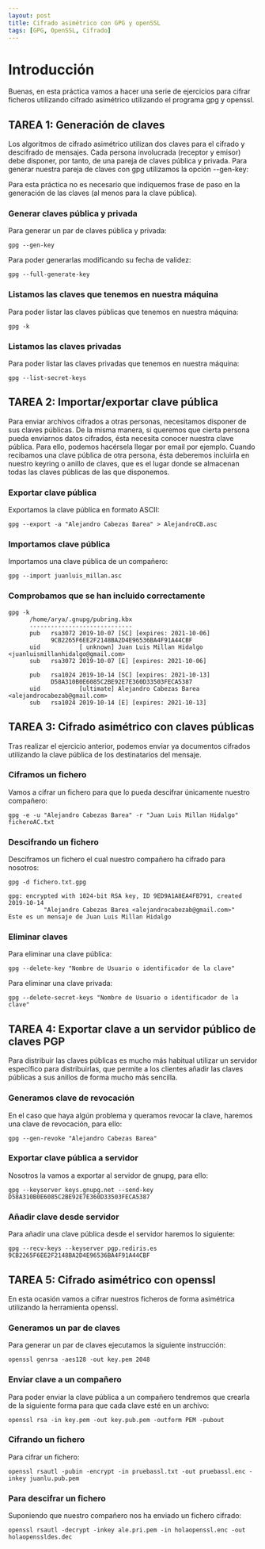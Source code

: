 ```yaml
---
layout: post
title: Cifrado asimétrico con GPG y openSSL
tags: [GPG, OpenSSL, Cifrado]
---
```

# Introducción

Buenas, en esta práctica vamos a hacer una serie de ejercicios para cifrar ficheros utilizando cifrado asimétrico utilizando el programa gpg y openssl.

## TAREA 1: Generación de claves

Los algoritmos de cifrado asimétrico utilizan dos claves para el cifrado y descifrado de mensajes. Cada persona involucrada (receptor y emisor) debe disponer, por tanto, de una pareja de claves pública y privada. Para generar nuestra pareja de claves con gpg utilizamos la opción --gen-key:

Para esta práctica no es necesario que indiquemos frase de paso en la generación de las claves (al menos para la clave pública).

### Generar claves pública y privada

Para generar un par de claves pública y privada:

~~~
gpg --gen-key
~~~

Para poder generarlas modificando su fecha de validez:

~~~
gpg --full-generate-key
~~~

### Listamos las claves que tenemos en nuestra máquina

Para poder listar las claves públicas que tenemos en nuestra máquina:

~~~
gpg -k
~~~

### Listamos las claves privadas

Para poder listar las claves privadas que tenemos en nuestra máquina:

~~~
gpg --list-secret-keys
~~~

## TAREA 2: Importar/exportar clave pública

Para enviar archivos cifrados a otras personas, necesitamos disponer de sus claves públicas. De la misma manera, si queremos que cierta persona pueda enviarnos datos cifrados, ésta necesita conocer nuestra clave pública. Para ello, podemos hacérsela llegar por email por ejemplo. Cuando recibamos una clave pública de otra persona, ésta deberemos incluirla en nuestro keyring o anillo de claves, que es el lugar donde se almacenan todas las claves públicas de las que disponemos.

### Exportar clave pública

Exportamos la clave pública en formato ASCII:

~~~
gpg --export -a "Alejandro Cabezas Barea" > AlejandroCB.asc
~~~

### Importamos clave pública

Importamos una clave pública de un compañero:

~~~
gpg --import juanluis_millan.asc
~~~

### Comprobamos que se han incluido correctamente

~~~
gpg -k
      /home/arya/.gnupg/pubring.kbx
      -----------------------------
      pub   rsa3072 2019-10-07 [SC] [expires: 2021-10-06]
            9CB2265F6EE2F2148BA2D4E96536BA4F91A44CBF
      uid           [ unknown] Juan Luis Millan Hidalgo <juanluismillanhidalgo@gmail.com>
      sub   rsa3072 2019-10-07 [E] [expires: 2021-10-06]

      pub   rsa1024 2019-10-14 [SC] [expires: 2021-10-13]
            D58A310B0E6085C2BE92E7E360D33503FECA5387
      uid           [ultimate] Alejandro Cabezas Barea <alejandrocabezab@gmail.com>
      sub   rsa1024 2019-10-14 [E] [expires: 2021-10-13]
~~~

## TAREA 3: Cifrado asimétrico con claves públicas

Tras realizar el ejercicio anterior, podemos enviar ya documentos cifrados utilizando la clave pública de los destinatarios del mensaje.

### Ciframos un fichero

Vamos a cifrar un fichero para que lo pueda descifrar únicamente nuestro compañero:

~~~
gpg -e -u "Alejandro Cabezas Barea" -r "Juan Luis Millan Hidalgo" ficheroAC.txt
~~~

### Descifrando un fichero

Desciframos un fichero el cual nuestro compañero ha cifrado para nosotros:

~~~
gpg -d fichero.txt.gpg 
    
gpg: encrypted with 1024-bit RSA key, ID 9ED9A1A8EA4FB791, created 2019-10-14
          "Alejandro Cabezas Barea <alejandrocabezab@gmail.com>" 
Este es un mensaje de Juan Luis Millan Hidalgo
~~~

### Eliminar claves

Para eliminar una clave pública:

~~~
gpg --delete-key "Nombre de Usuario o identificador de la clave"
~~~

Para eliminar una clave privada:

~~~
gpg --delete-secret-keys "Nombre de Usuario o identificador de la clave"
~~~

## TAREA 4: Exportar clave a un servidor público de claves PGP

Para distribuir las claves públicas es mucho más habitual utilizar un servidor específico para distribuirlas, que permite a los clientes añadir las claves públicas a sus anillos de forma mucho más sencilla.

### Generamos clave de revocación

En el caso que haya algún problema y queramos revocar la clave, haremos una clave de revocación, para ello:

~~~
gpg --gen-revoke "Alejandro Cabezas Barea"
~~~

### Exportar clave pública a servidor

Nosotros la vamos a exportar al servidor de gnupg, para ello:

~~~
gpg --keyserver keys.gnupg.net --send-key D58A310B0E6085C2BE92E7E360D33503FECA5387
~~~

### Añadir clave desde servidor

Para añadir una clave pública desde el servidor haremos lo siguiente:

~~~
gpg --recv-keys --keyserver pgp.rediris.es 9CB2265F6EE2F2148BA2D4E96536BA4F91A44CBF
~~~

## TAREA 5: Cifrado asimétrico con openssl

En esta ocasión vamos a cifrar nuestros ficheros de forma asimétrica utilizando la herramienta openssl.

### Generamos un par de claves

Para generar un par de claves ejecutamos la siguiente instrucción:

~~~
openssl genrsa -aes128 -out key.pem 2048
~~~

### Enviar clave a un compañero

Para poder enviar la clave pública a un compañero tendremos que crearla de la siguiente forma para que cada clave esté en un archivo:

~~~
openssl rsa -in key.pem -out key.pub.pem -outform PEM -pubout
~~~

### Cifrando un fichero

Para cifrar un fichero:

~~~
openssl rsautl -pubin -encrypt -in pruebassl.txt -out pruebassl.enc -inkey juanlu.pub.pem
~~~

### Para descifrar un fichero

Suponiendo que nuestro compañero nos ha enviado un fichero cifrado:

~~~
openssl rsautl -decrypt -inkey ale.pri.pem -in holaopenssl.enc -out holaopenssldes.dec
~~~